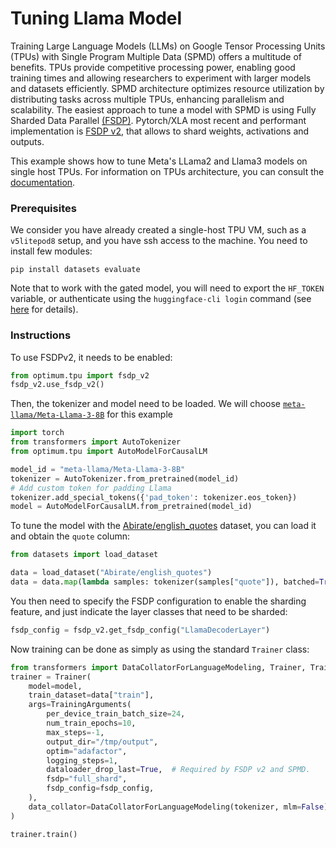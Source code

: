 <!---
Copyright 2024 The HuggingFace Team. All rights reserved.

Licensed under the Apache License, Version 2.0 (the "License");
you may not use this file except in compliance with the License.
You may obtain a copy of the License at

    http://www.apache.org/licenses/LICENSE-2.0

Unless required by applicable law or agreed to in writing, software
distributed under the License is distributed on an "AS IS" BASIS,
WITHOUT WARRANTIES OR CONDITIONS OF ANY KIND, either express or implied.
See the License for the specific language governing permissions and
limitations under the License.
-->

# Tuning Llama Model

Training Large Language Models (LLMs) on Google Tensor Processing Units (TPUs) with Single Program Multiple Data (SPMD) offers a multitude of benefits. TPUs provide competitive processing power, enabling good training times and allowing researchers to experiment with larger models and datasets efficiently. SPMD architecture optimizes resource utilization by distributing tasks across multiple TPUs, enhancing parallelism and scalability.
The easiest approach to tune a model with SPMD is using Fully Sharded Data Parallel [(FSDP)](https://engineering.fb.com/2021/07/15/open-source/fsdp/). Pytorch/XLA most recent and performant implementation is [FSDP v2](https://github.com/pytorch/xla/blob/master/docs/fsdpv2.md), that allows to shard weights, activations and outputs.


This example shows how to tune Meta's LLama2 and Llama3 models on single host TPUs. For information on TPUs architecture, you can consult the [documentation](https://cloud.google.com/tpu/docs/system-architecture-tpu-vm).


### Prerequisites

We consider you have already created a single-host TPU VM, such as a `v5litepod8` setup, and you have ssh access to the machine.
You need to install few modules:

```shell
pip install datasets evaluate
```

Note that to work with the gated model, you will need to export the `HF_TOKEN` variable, or authenticate using the `huggingface-cli login` command (see [here](https://huggingface.co/settings/tokens) for details).

### Instructions

To use FSDPv2, it needs to be enabled:

```python
from optimum.tpu import fsdp_v2
fsdp_v2.use_fsdp_v2()
```

Then, the tokenizer and model need to be loaded. We will choose [`meta-llama/Meta-Llama-3-8B`](https://huggingface.co/meta-llama/Meta-Llama-3-8B) for this example

```python
import torch
from transformers import AutoTokenizer
from optimum.tpu import AutoModelForCausalLM

model_id = "meta-llama/Meta-Llama-3-8B"
tokenizer = AutoTokenizer.from_pretrained(model_id)
# Add custom token for padding Llama
tokenizer.add_special_tokens({'pad_token': tokenizer.eos_token})
model = AutoModelForCausalLM.from_pretrained(model_id)
```

To tune the model with the [Abirate/english_quotes](https://huggingface.co/datasets/Abirate/english_quotes) dataset, you can load it and obtain the `quote` column:

```python
from datasets import load_dataset

data = load_dataset("Abirate/english_quotes")
data = data.map(lambda samples: tokenizer(samples["quote"]), batched=True)
```

You then need to specify the FSDP configuration to enable the sharding feature, and just indicate the layer classes that need to be sharded:

```python
fsdp_config = fsdp_v2.get_fsdp_config("LlamaDecoderLayer")
```

Now training can be done as simply as using the standard `Trainer` class:

```python
from transformers import DataCollatorForLanguageModeling, Trainer, TrainingArguments
trainer = Trainer(
    model=model,
    train_dataset=data["train"],
    args=TrainingArguments(
        per_device_train_batch_size=24,
        num_train_epochs=10,
        max_steps=-1,
        output_dir="/tmp/output",
        optim="adafactor",
        logging_steps=1,
        dataloader_drop_last=True,  # Required by FSDP v2 and SPMD.
        fsdp="full_shard",
        fsdp_config=fsdp_config,
    ),
    data_collator=DataCollatorForLanguageModeling(tokenizer, mlm=False),
)

trainer.train()
```
